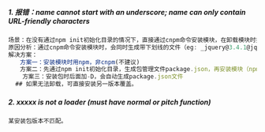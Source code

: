##### 1. 报错：name cannot start with an underscore; name can only contain URL-friendly characters

```js
场景：在没有通过npm init初始化目录的情况下，直接通过cnpm命令安装模块，在卸载模块时报错
原因分析：通过cnpm命令安装模块时，会同时生成带下划线的文件（eg: _jquery@3.4.1@jquery)，不符合命名规范（根据报错提示）
解决方案：
　　方案一：安装模块时用npm，非cnpm(不建议)
　　方案二：先通过npm init初始化目录，生成包管理文件package.json，再安装模块（npm/cnpm）　
    方案三：安装包时后面加-D，会自动生成package.json文件
  ## 如果无法卸载，可直接安装另一版本覆盖。
```
##### 2. xxxxx is not a loader (must have normal or pitch function)

```js
某安装包版本不匹配。
```

